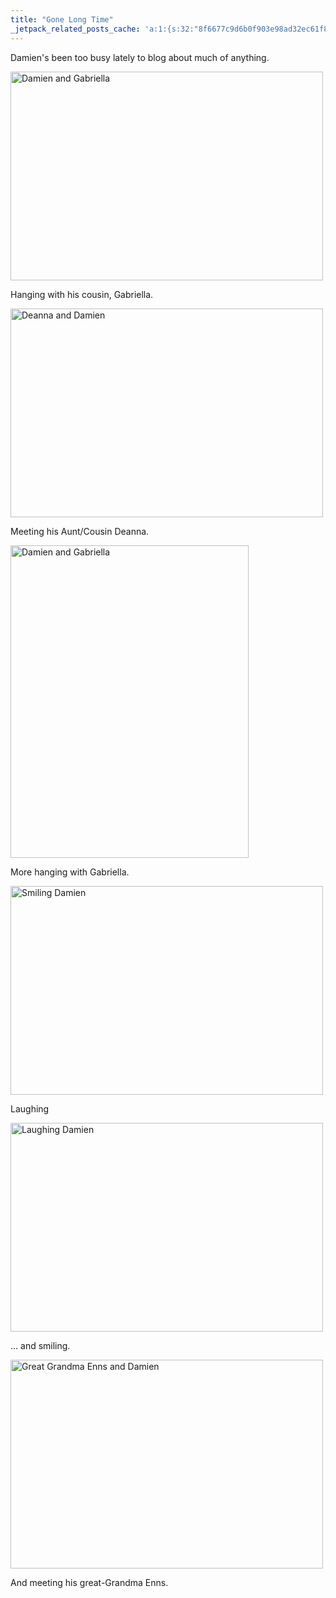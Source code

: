 ```yaml
---
title: "Gone Long Time"
_jetpack_related_posts_cache: 'a:1:{s:32:"8f6677c9d6b0f903e98ad32ec61f8deb";a:2:{s:7:"expires";i:1520793804;s:7:"payload";a:3:{i:0;a:1:{s:2:"id";i:196;}i:1;a:1:{s:2:"id";i:182;}i:2;a:1:{s:2:"id";i:207;}}}}'
---
```

<p>Damien's been too busy lately to blog about much of anything.</p>
<p><a href="http://www.flickr.com/photos/lemon/1425669045/" class="tt-flickr"><img src="http://farm2.static.flickr.com/1221/1425669045_804424931f.jpg" alt="Damien and Gabriella" width="500" height="334" border="0" /></a></p>
<p>Hanging with his cousin, Gabriella.</p>
<p><a href="http://www.flickr.com/photos/lemon/1426470050/" class="tt-flickr"><img src="http://farm2.static.flickr.com/1092/1426470050_366da0ad70.jpg" alt="Deanna and Damien" width="500" height="334" border="0" /></a></p>
<p>Meeting his Aunt/Cousin Deanna.</p>
<p><a href="http://www.flickr.com/photos/lemon/1425578029/" class="tt-flickr"><img src="http://farm2.static.flickr.com/1047/1425578029_92a6da5186.jpg" alt="Damien and Gabriella" width="381" height="500" border="0" /></a></p>
<p>More hanging with Gabriella.</p>
<p><a href="http://www.flickr.com/photos/lemon/1425569277/" class="tt-flickr"><img src="http://farm2.static.flickr.com/1369/1425569277_b0743c9259.jpg" alt="Smiling Damien" width="500" height="334" border="0" /></a></p>
<p>Laughing</p>
<p><a href="http://www.flickr.com/photos/lemon/1426446176/" class="tt-flickr"><img src="http://farm2.static.flickr.com/1347/1426446176_7fdc9ea146.jpg" alt="Laughing Damien" width="500" height="334" border="0" /></a></p>
<p>... and smiling.</p>
<p><a href="http://www.flickr.com/photos/lemon/1426426596/" class="tt-flickr"><img src="http://farm2.static.flickr.com/1141/1426426596_930cb0ac89.jpg" alt="Great Grandma Enns and Damien" width="500" height="334" border="0" /></a></p>
<p>And meeting his great-Grandma Enns.</p>

